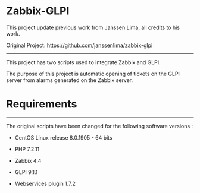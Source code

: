 <h1> Zabbix-GLPI </h1>

This project update previous work from Janssen Lima, all credits to his work.

Original Project: https://github.com/janssenlima/zabbix-glpi


- - -

This project has two scripts used to integrate Zabbix and GLPI.

The purpose of this project is automatic opening of tickets on the GLPI server from alarms generated on the Zabbix server.

<h1> Requirements </h1>

- - -

The original scripts have been changed for the following software versions :

- CentOS Linux release 8.0.1905 - 64 bits

- PHP 7.2.11

- Zabbix 4.4

- GLPI 9.1.1

- Webservices plugin 1.7.2